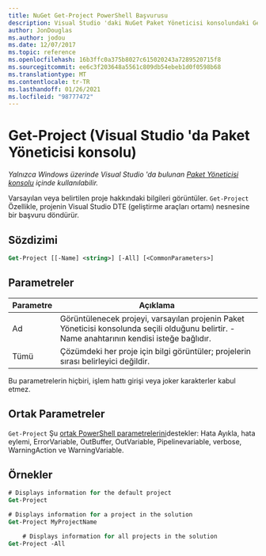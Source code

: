```yaml
---
title: NuGet Get-Project PowerShell Başvurusu
description: Visual Studio 'daki NuGet Paket Yöneticisi konsolundaki GetProject PowerShell komutu için başvuru.
author: JonDouglas
ms.author: jodou
ms.date: 12/07/2017
ms.topic: reference
ms.openlocfilehash: 16b3ffc0a375b8027c615020243a7289520715f8
ms.sourcegitcommit: ee6c3f203648a5561c809db54ebeb1d0f0598b68
ms.translationtype: MT
ms.contentlocale: tr-TR
ms.lasthandoff: 01/26/2021
ms.locfileid: "98777472"
---
```

# <a name="get-project-package-manager-console-in-visual-studio"></a>Get-Project (Visual Studio 'da Paket Yöneticisi konsolu)

*Yalnızca Windows üzerinde Visual Studio 'da bulunan [Paket Yöneticisi konsolu](../../consume-packages/install-use-packages-powershell.md) içinde kullanılabilir.*

Varsayılan veya belirtilen proje hakkındaki bilgileri görüntüler. `Get-Project` Özellikle, projenin Visual Studio DTE (geliştirme araçları ortamı) nesnesine bir başvuru döndürür.

## <a name="syntax"></a>Sözdizimi

```ps
Get-Project [[-Name] <string>] [-All] [<CommonParameters>]
```

## <a name="parameters"></a>Parametreler

| Parametre | Açıklama |
| --- | --- |
| Ad | Görüntülenecek projeyi, varsayılan projenin Paket Yöneticisi konsolunda seçili olduğunu belirtir. -Name anahtarının kendisi isteğe bağlıdır. |
| Tümü | Çözümdeki her proje için bilgi görüntüler; projelerin sırası belirleyici değildir. |

Bu parametrelerin hiçbiri, işlem hattı girişi veya joker karakterler kabul etmez.

## <a name="common-parameters"></a>Ortak Parametreler

`Get-Project` Şu [ortak PowerShell parametrelerini](/powershell/module/microsoft.powershell.core/about/about_commonparameters)destekler: Hata Ayıkla, hata eylemi, ErrorVariable, OutBuffer, OutVariable, Pipelinevariable, verbose, WarningAction ve WarningVariable.

## <a name="examples"></a>Örnekler

```ps
# Displays information for the default project
Get-Project

# Displays information for a project in the solution
Get-Project MyProjectName

    # Displays information for all projects in the solution
Get-Project -All
```